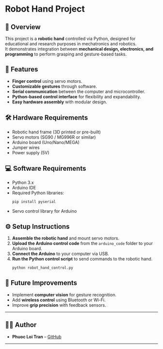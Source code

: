 # Robot Hand Project

## 📌 Overview
This project is a **robotic hand** controlled via Python, designed for educational and research purposes in mechatronics and robotics.  
It demonstrates integration between **mechanical design, electronics, and programming** to perform grasping and gesture-based tasks.

## 🎯 Features
- **Finger control** using servo motors.
- **Customizable gestures** through software.
- **Serial communication** between the computer and microcontroller.
- **Python-based control interface** for flexibility and expandability.
- **Easy hardware assembly** with modular design.

## 🛠️ Hardware Requirements
- Robotic hand frame (3D printed or pre-built)
- Servo motors (SG90 / MG996R or similar)
- Arduino board (Uno/Nano/MEGA)
- Jumper wires
- Power supply (5V)

## 💻 Software Requirements
- Python 3.x
- Arduino IDE
- Required Python libraries:
  ```bash
  pip install pyserial
  ```
- Servo control library for Arduino

## ⚙️ Setup Instructions
1. **Assemble the robotic hand** and mount servo motors.
2. **Upload the Arduino control code** from the `arduino_code` folder to your Arduino board.
3. **Connect the Arduino** to your computer via USB.
4. **Run the Python control script** to send commands to the robotic hand.
   ```bash
   python robot_hand_control.py
   ```

## 🚀 Future Improvements
- Implement **computer vision** for gesture recognition.
- Add **wireless control** using Bluetooth or Wi-Fi.
- Improve **grip precision** with feedback sensors.

---

## 🧑‍💻 Author

- **Phuoc Loi Tran** – [GitHub](https://github.com/Loitranph)

---
